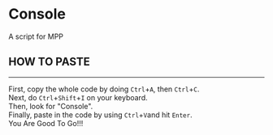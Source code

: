 # Console
A script for MPP
## HOW TO PASTE
---
First, copy the whole code by doing `Ctrl`+`A`, then `Ctrl`+`C`.\
Next, do `Ctrl`+`Shift`+`I` on your keyboard.\
Then, look for "Console".\
Finally, paste in the code by using `Ctrl`+`V`and hit `Enter`.\
You Are Good To Go!!!
